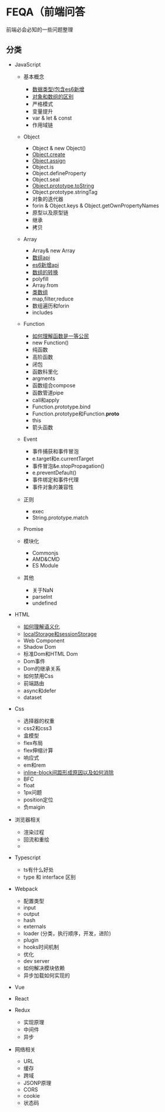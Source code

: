 # FEQA（前端问答

前端必会必知的一些问题整理

## 分类

- JavaScript
  - 基本概念
    - [数据类型(包含es6新增](./docs/javascript/数据类型.html)
    - [对象和数组的区别](./docs/javascript/对象和数组的区别.html)
    - 严格模式
    - 变量提升
    - var & let & const
    - 作用域链
  - Object
    - Object & new Object()
    - [Object.create](./docs/javascript/Object.create.html)
    - [Object.assign](./docs/javascript/Object.assign.html)
    - Object.is
    - Object.defineProperty
    - Object.seal
    - [Object.prototype.toString](./docs/javascript/Object.prototype.toString.html)
    - Object.prototype.stringTag
    - 对象的迭代器
    - forin & Object.keys & Object.getOwnPropertyNames
    - 原型以及原型链
    - 继承
    - 拷贝
    
  - Array
    - Array& new Array
    - [数组api](./docs/javascript/数组api.html)
    - [es6新增api](./docs/javascript/es6新增api.html)
    - [数组的转换](./docs/javascript/数组的转换.html)
    - polyfill
    - Array.from
    - [类数组](./docs/javascript/类数组.html)
    - map,filter,reduce
    - 数组遍历和forin
    - includes
  - Function
    - [如何理解函数是一等公民](./docs/javascript/Function/如何理解函数是一等公民.html)
    - new Function()
    - 纯函数
    - 高阶函数
    - 闭包
    - 函数科里化
    - argments
    - 函数组合compose
    - 函数管道pipe
    - call和apply
    - Function.prototype.bind
    - Function.prototype和Function.__proto__
    - this
    - 箭头函数
  - Event
    - 事件捕获和事件冒泡
    - e.target和e.currentTarget
    - 事件冒泡&e.stopPropagation()
    - e.preventDefault()
    - 事件绑定和事件代理
    - 事件对象的兼容性
  - 正则
    - exec
    - String.prototype.match
  - Promise
  - 模块化
    - Commonjs
    - AMD&CMD
    - ES Module
  - 其他
    - 关于NaN
    - parseInt
    - undefined
  
- HTML
  - [如何理解语义化](./docs/html/如何理解语义化.html)
  - [localStorage和sessionStorage](./docs/html/localStorage和sessionStorage.html)
  - Web Component
  - Shadow Dom
  - 标准Dom和HTML Dom
  - Dom事件
  - Dom的继承关系
  - 如何禁用Css
  - 前端路由
  - async和defer
  - dataset
  
- Css
  - 选择器的权重
  - css2和css3
  - 盒模型
  - flex布局
  - flex伸缩计算
  - 响应式
  - em和rem
  - [inline-block间距形成原因以及如何消除](./docs/css/inline-block间距形成原因以及如何消除.html)
  - BFC
  - float
  - 1px问题
  - position定位
  - 负maigin
- 浏览器相关
  - 渲染过程
  - 回流和重绘
  - 
  
- Typescript
  - ts有什么好处
  - type 和 interface 区别

- Webpack
  - 配置类型
  - input
  - output
  - hash
  - externals
  - loader (分类，执行顺序，开发，进阶)
  - plugin
  - hooks时间机制
  - 优化
  - dev server
  - 如何解决模块依赖
  - 异步加载如何实现的
- Vue
- React
- Redux
  - 实现原理
  - 中间件
  - 异步
- 网络相关
  - URL
  - 缓存
  - 跨域
  - JSONP原理
  - CORS
  - cookie
  - 状态码
